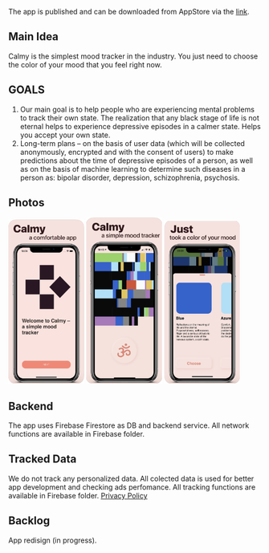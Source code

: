 The app is published and can be downloaded from AppStore via the [link](https://apps.apple.com/jp/app/calmy-mood-tracker/id1563184136?l=en). 

## Main Idea
Calmy is the simplest mood tracker in the industry. You just need to choose the color of your mood that you feel right now.

## GOALS
1. Our main goal is to help people who are experiencing mental problems to track their own state. The realization that any black stage of life is not eternal helps to experience depressive episodes in a calmer state. Helps you accept your own state.
2. Long-term plans – on the basis of user data (which will be collected anonymously, encrypted and with the consent of users) to make predictions about the time of depressive episodes of a person, as well as on the basis of machine learning to determine such diseases in a person as: bipolar disorder, depression, schizophrenia, psychosis.

## Photos
<img src="./assets/MockUp_1_8_Eng.jpg" width = "30%"></img>
<img src="./assets/MockUp_2_8_Eng.jpg" width = "30%"></img>
<img src="./assets/MockUp_3_8_Eng.jpg" width = "30%"></img>

## Backend
The app uses Firebase Firestore as DB and backend service.
All network functions are available in Firebase folder.

## Tracked Data
We do not track any personalized data. All colected data is used for better app development and checking ads perfomance.
All tracking functions are available in Firebase folder.
[Privacy Policy](http://calmy.tilda.ws/privacy_policy)

## Backlog
App redisign (in progress).
